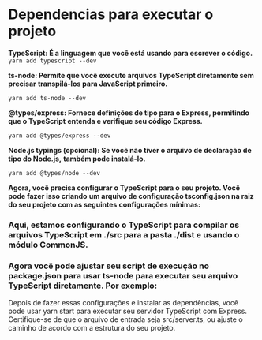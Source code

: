 # Dependencias para executar o projeto

**TypeScript: É a linguagem que você está usando para escrever o código.**
`yarn add typescript --dev`

**ts-node: Permite que você execute arquivos TypeScript diretamente sem precisar**
**transpilá-los para JavaScript primeiro.**

`yarn add ts-node --dev`

**@types/express: Fornece definições de tipo para o Express, permitindo que o TypeScript**
**entenda e verifique seu código Express.**

`yarn add @types/express --dev`

**Node.js typings (opcional): Se você não tiver o arquivo de declaração de tipo do Node.js,**
**também pode instalá-lo.**

`yarn add @types/node --dev`

**Agora, você precisa configurar o TypeScript para o seu projeto. Você pode fazer isso criando**
**um arquivo de configuração tsconfig.json na raiz do seu projeto com as seguintes**
**configurações mínimas:**

<script>
{
  "compilerOptions": {
    "target": "ES6",
    "module": "CommonJS",
    "outDir": "./dist",
    "rootDir": "./src",
    "esModuleInterop": true,
    "strict": true
  },
  "include": [
    "./src/**/*.ts"
  ],
  "exclude": [
    "node_modules"
  ]
} 

</script>

### Aqui, estamos configurando o TypeScript para compilar os arquivos TypeScript em ./src para a pasta ./dist e usando o módulo CommonJS.

### Agora você pode ajustar seu script de execução no package.json para usar ts-node para executar seu arquivo TypeScript diretamente. Por exemplo:

<script>

  "scripts": {
  "start": "ts-node src/server.ts"
},
</script>


Depois de fazer essas configurações e instalar as dependências, você pode usar yarn start para executar
 seu servidor TypeScript com Express. Certifique-se de que o arquivo de entrada seja src/server.ts, 
 ou ajuste o caminho de acordo com a estrutura do seu projeto.
